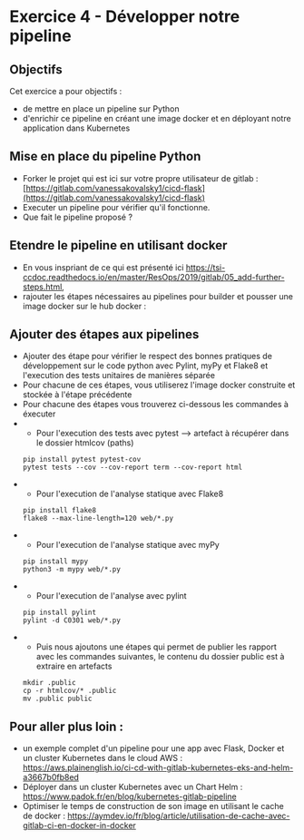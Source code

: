 # Exercice 4 - Développer notre pipeline

## Objectifs
Cet exercice a pour objectifs : 
* de mettre en place un pipeline sur Python
* d'enrichir ce pipeline en créant une image docker et en déployant notre application dans Kubernetes


## Mise en place du pipeline Python
* Forker le projet qui est ici sur votre propre utilisateur de gitlab : [https://gitlab.com/vanessakovalsky1/cicd-flask](https://gitlab.com/vanessakovalsky1/cicd-flask)
* Executer un pipeline pour vérifier qu'il fonctionne.
* Que fait le pipeline proposé ?


## Etendre le pipeline en utilisant docker 
* En vous inspriant de ce qui est présenté ici  https://tsi-ccdoc.readthedocs.io/en/master/ResOps/2019/gitlab/05_add-further-steps.html,
* rajouter les étapes nécessaires au pipelines pour builder et pousser une image docker sur le hub docker :

## Ajouter des étapes aux pipelines
* Ajouter des étape pour vérifier le respect des bonnes pratiques de développement sur le code python avec Pylint, myPy et Flake8 et l'execution des tests unitaires de manières séparée
* Pour chacune de ces étapes, vous utiliserez l'image docker construite et stockée à l'étape précédente
* Pour chacune des étapes vous trouverez ci-dessous les commandes à éxecuter
* * Pour l'execution des tests avec pytest --> artefact à récupérer dans le dossier htmlcov (paths)
  ```
  pip install pytest pytest-cov
  pytest tests --cov --cov-report term --cov-report html
  ```
* * Pour l'execution de l'analyse statique avec Flake8 
  ```
  pip install flake8
  flake8 --max-line-length=120 web/*.py
  ```
* * Pour l'execution de l'analyse statique avec myPy 
  ```
  pip install mypy
  python3 -m mypy web/*.py
  ```
* * Pour l'execution de l'analyse avec pylint 
  ```
  pip install pylint
  pylint -d C0301 web/*.py
  ```
* * Puis nous ajoutons une étapes qui permet de publier les rapport avec les commandes suivantes, le contenu du dossier public est à extraire en artefacts
  ```
  mkdir .public
  cp -r htmlcov/* .public
  mv .public public
  ```

## Pour aller plus loin : 

* un exemple complet d'un pipeline pour une app avec Flask, Docker et un cluster Kubernetes dans le cloud AWS : https://aws.plainenglish.io/ci-cd-with-gitlab-kubernetes-eks-and-helm-a3667b0fb8ed
* Déployer dans un cluster Kubernetes avec un Chart Helm : https://www.padok.fr/en/blog/kubernetes-gitlab-pipeline
* Optimiser le temps de construction de son image en utilisant le cache de docker : https://aymdev.io/fr/blog/article/utilisation-de-cache-avec-gitlab-ci-en-docker-in-docker 


